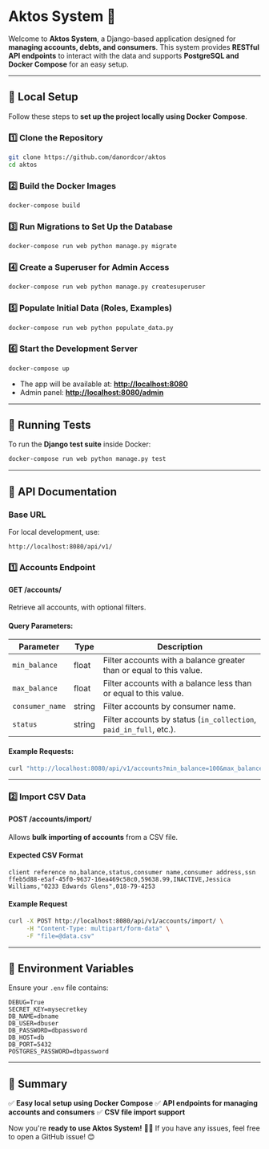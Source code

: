 # **Aktos System** 🚀

Welcome to **Aktos System**, a Django-based application designed for **managing accounts, debts, and consumers**. This system provides **RESTful API endpoints** to interact with the data and supports **PostgreSQL and Docker Compose** for an easy setup.

---

## **📌 Local Setup**

Follow these steps to **set up the project locally using Docker Compose**.

### **1️⃣ Clone the Repository**
```bash
git clone https://github.com/danordcor/aktos
cd aktos
```

### **2️⃣ Build the Docker Images**
```bash
docker-compose build
```

### **3️⃣ Run Migrations to Set Up the Database**
```bash
docker-compose run web python manage.py migrate
```

### **4️⃣ Create a Superuser for Admin Access**
```bash
docker-compose run web python manage.py createsuperuser
```

### **5️⃣ Populate Initial Data (Roles, Examples)**
```bash
docker-compose run web python populate_data.py
```

### **6️⃣ Start the Development Server**
```bash
docker-compose up
```
- The app will be available at: **[http://localhost:8080](http://localhost:8080)**
- Admin panel: **[http://localhost:8080/admin](http://localhost:8080/admin)**

---

## **📌 Running Tests**
To run the **Django test suite** inside Docker:
```bash
docker-compose run web python manage.py test
```

---

## **📌 API Documentation**

### **Base URL**
For local development, use:
```
http://localhost:8080/api/v1/
```

### **1️⃣ Accounts Endpoint**
#### **GET /accounts/**
Retrieve all accounts, with optional filters.

#### **Query Parameters:**
| Parameter       | Type     | Description                                        |
|---------------|---------|------------------------------------------------|
| `min_balance` | float   | Filter accounts with a balance greater than or equal to this value. |
| `max_balance` | float   | Filter accounts with a balance less than or equal to this value. |
| `consumer_name` | string | Filter accounts by consumer name. |
| `status`      | string  | Filter accounts by status (`in_collection`, `paid_in_full`, etc.). |

#### **Example Requests:**
```bash
curl "http://localhost:8080/api/v1/accounts?min_balance=100&max_balance=1000"
```

---

### **2️⃣ Import CSV Data**
#### **POST /accounts/import/**
Allows **bulk importing of accounts** from a CSV file.

#### **Expected CSV Format**
```
client reference no,balance,status,consumer name,consumer address,ssn
ffeb5d88-e5af-45f0-9637-16ea469c58c0,59638.99,INACTIVE,Jessica Williams,"0233 Edwards Glens",018-79-4253
```

#### **Example Request**
```bash
curl -X POST http://localhost:8080/api/v1/accounts/import/ \
     -H "Content-Type: multipart/form-data" \
     -F "file=@data.csv"
```

---

## **📌 Environment Variables**
Ensure your `.env` file contains:
```
DEBUG=True
SECRET_KEY=mysecretkey
DB_NAME=dbname
DB_USER=dbuser
DB_PASSWORD=dbpassword
DB_HOST=db
DB_PORT=5432
POSTGRES_PASSWORD=dbpassword
```

---

## **🚀 Summary**
✅ **Easy local setup using Docker Compose**
✅ **API endpoints for managing accounts and consumers**
✅ **CSV file import support**

Now you're **ready to use Aktos System!** 🎉🚀
If you have any issues, feel free to open a GitHub issue! 😊
